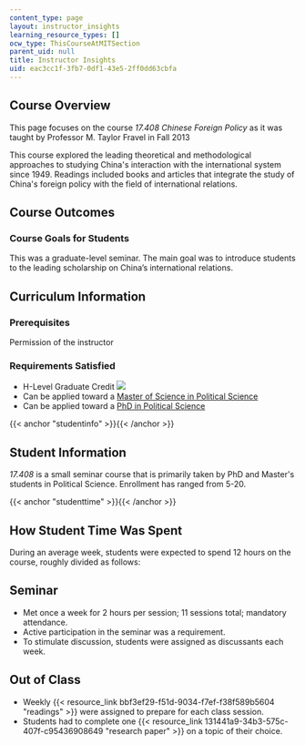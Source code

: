 ```yaml
---
content_type: page
layout: instructor_insights
learning_resource_types: []
ocw_type: ThisCourseAtMITSection
parent_uid: null
title: Instructor Insights
uid: eac3cc1f-3fb7-0df1-43e5-2ff0dd63cbfa
---
```


Course Overview
---------------

This page focuses on the course _17.408 Chinese Foreign Policy_ as it was taught by Professor M. Taylor Fravel in Fall 2013

This course explored the leading theoretical and methodological approaches to studying China's interaction with the international system since 1949. Readings included books and articles that integrate the study of China's foreign policy with the field of international relations.

Course Outcomes
---------------

### Course Goals for Students

This was a graduate-level seminar. The main goal was to introduce students to the leading scholarship on China’s international relations.

Curriculum Information
----------------------

### Prerequisites

Permission of the instructor

### Requirements Satisfied

*   H-Level Graduate Credit ![](/images/educator/icon-question-hlevel.png)
*   Can be applied toward a [Master of Science in Political Science](http://web.mit.edu/polisci/graduate/masters.html)
*   Can be applied toward a [PhD in Political Science](http://web.mit.edu/polisci/graduate/phd.html)

{{< anchor "studentinfo" >}}{{< /anchor >}}

Student Information
-------------------

_17.408_ is a small seminar course that is primarily taken by PhD and Master's students in Political Science. Enrollment has ranged from 5-20.

{{< anchor "studenttime" >}}{{< /anchor >}}

How Student Time Was Spent
--------------------------

During an average week, students were expected to spend 12 hours on the course, roughly divided as follows:

Seminar
-------

*   Met once a week for 2 hours per session; 11 sessions total; mandatory attendance.
*   Active participation in the seminar was a requirement.
*   To stimulate discussion, students were assigned as discussants each week.

Out of Class
------------

*   Weekly {{< resource_link bbf3ef29-f51d-9034-f7ef-f38f589b5604 "readings" >}} were assigned to prepare for each class session.
*   Students had to complete one {{< resource_link 131441a9-34b3-575c-407f-c95436908649 "research paper" >}} on a topic of their choice.